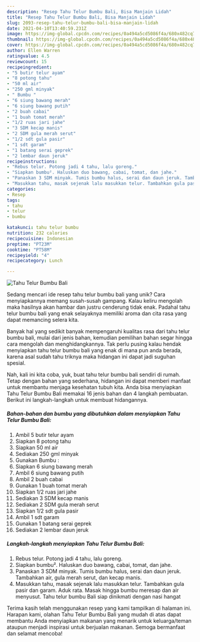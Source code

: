 ```yaml
---
description: "Resep Tahu Telur Bumbu Bali, Bisa Manjain Lidah"
title: "Resep Tahu Telur Bumbu Bali, Bisa Manjain Lidah"
slug: 2093-resep-tahu-telur-bumbu-bali-bisa-manjain-lidah
date: 2021-04-10T13:40:59.231Z
image: https://img-global.cpcdn.com/recipes/0a494a5cd5086f4a/680x482cq70/tahu-telur-bumbu-bali-foto-resep-utama.jpg
thumbnail: https://img-global.cpcdn.com/recipes/0a494a5cd5086f4a/680x482cq70/tahu-telur-bumbu-bali-foto-resep-utama.jpg
cover: https://img-global.cpcdn.com/recipes/0a494a5cd5086f4a/680x482cq70/tahu-telur-bumbu-bali-foto-resep-utama.jpg
author: Ellen Warren
ratingvalue: 4.5
reviewcount: 15
recipeingredient:
- "5 butir telur ayam"
- "8 potong tahu"
- "50 ml air"
- "250 gml minyak"
- " Bumbu "
- "6 siung bawang merah"
- "6 siung bawang putih"
- "2 buah cabai"
- "1 buah tomat merah"
- "1/2 ruas jari jahe"
- "3 SDM kecap manis"
- "2 SDM gula merah serut"
- "1/2 sdt gula pasir"
- "1 sdt garam"
- "1 batang serai geprek"
- "2 lembar daun jeruk"
recipeinstructions:
- "Rebus telur. Potong jadi 4 tahu, lalu goreng."
- "Siapkan bumbu². Haluskan duo bawang, cabai, tomat, dan jahe."
- "Panaskan 3 SDM minyak. Tumis bumbu halus, serai dan daun jeruk. Tambahkan air, gula merah serut, dan kecap manis."
- "Masukkan tahu, masak sejenak lalu masukkan telur. Tambahkan gula pasir dan garam. Aduk rata. Masak hingga bumbu meresap dan air menyusut. Tahu telur bumbu Bali siap dinikmati dengan nasi hangat"
categories:
- Resep
tags:
- tahu
- telur
- bumbu

katakunci: tahu telur bumbu 
nutrition: 232 calories
recipecuisine: Indonesian
preptime: "PT23M"
cooktime: "PT58M"
recipeyield: "4"
recipecategory: Lunch

---
```



![Tahu Telur Bumbu Bali](https://img-global.cpcdn.com/recipes/0a494a5cd5086f4a/680x482cq70/tahu-telur-bumbu-bali-foto-resep-utama.jpg)

Sedang mencari ide resep tahu telur bumbu bali yang unik? Cara menyiapkannya memang susah-susah gampang. Kalau keliru mengolah maka hasilnya akan hambar dan justru cenderung tidak enak. Padahal tahu telur bumbu bali yang enak selayaknya memiliki aroma dan cita rasa yang dapat memancing selera kita.



Banyak hal yang sedikit banyak mempengaruhi kualitas rasa dari tahu telur bumbu bali, mulai dari jenis bahan, kemudian pemilihan bahan segar hingga cara mengolah dan menghidangkannya. Tak perlu pusing kalau hendak menyiapkan tahu telur bumbu bali yang enak di mana pun anda berada, karena asal sudah tahu triknya maka hidangan ini dapat jadi suguhan spesial.


Nah, kali ini kita coba, yuk, buat tahu telur bumbu bali sendiri di rumah. Tetap dengan bahan yang sederhana, hidangan ini dapat memberi manfaat untuk membantu menjaga kesehatan tubuh kita. Anda bisa menyiapkan Tahu Telur Bumbu Bali memakai 16 jenis bahan dan 4 langkah pembuatan. Berikut ini langkah-langkah untuk membuat hidangannya.

<!--inarticleads1-->

##### Bahan-bahan dan bumbu yang dibutuhkan dalam menyiapkan Tahu Telur Bumbu Bali:

1. Ambil 5 butir telur ayam
1. Siapkan 8 potong tahu
1. Siapkan 50 ml air
1. Sediakan 250 gml minyak
1. Gunakan  Bumbu :
1. Siapkan 6 siung bawang merah
1. Ambil 6 siung bawang putih
1. Ambil 2 buah cabai
1. Gunakan 1 buah tomat merah
1. Siapkan 1/2 ruas jari jahe
1. Sediakan 3 SDM kecap manis
1. Sediakan 2 SDM gula merah serut
1. Siapkan 1/2 sdt gula pasir
1. Ambil 1 sdt garam
1. Gunakan 1 batang serai geprek
1. Sediakan 2 lembar daun jeruk




<!--inarticleads2-->

##### Langkah-langkah menyiapkan Tahu Telur Bumbu Bali:

1. Rebus telur. Potong jadi 4 tahu, lalu goreng.
1. Siapkan bumbu². Haluskan duo bawang, cabai, tomat, dan jahe.
1. Panaskan 3 SDM minyak. Tumis bumbu halus, serai dan daun jeruk. Tambahkan air, gula merah serut, dan kecap manis.
1. Masukkan tahu, masak sejenak lalu masukkan telur. Tambahkan gula pasir dan garam. Aduk rata. Masak hingga bumbu meresap dan air menyusut. Tahu telur bumbu Bali siap dinikmati dengan nasi hangat




Terima kasih telah menggunakan resep yang kami tampilkan di halaman ini. Harapan kami, olahan Tahu Telur Bumbu Bali yang mudah di atas dapat membantu Anda menyiapkan makanan yang menarik untuk keluarga/teman ataupun menjadi inspirasi untuk berjualan makanan. Semoga bermanfaat dan selamat mencoba!
